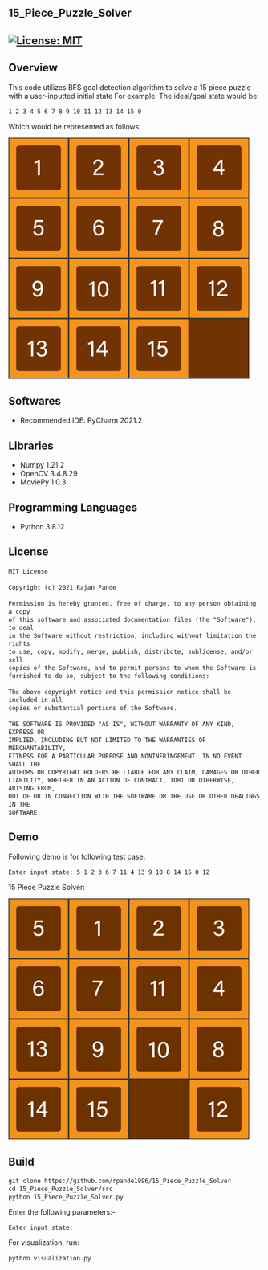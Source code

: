 ## 15_Piece_Puzzle_Solver
[![License: MIT](https://img.shields.io/badge/License-MIT-green.svg)](https://opensource.org/licenses/MIT)
---
## Overview

This code utilizes BFS goal detection algorithm to solve a 15 piece puzzle with a user-inputted initial state
For example:
  The ideal/goal state would be: 
  
  ```
  1 2 3 4 5 6 7 8 9 10 11 12 13 14 15 0
  ```
  
  Which would be represented as follows:
  
  <img src="https://github.com/rpande1996/15_Piece_Puzzle_Solver/blob/main/media/visualization/Puzzle.png" width="480" height="480"/>

## Softwares

* Recommended IDE: PyCharm 2021.2

## Libraries

* Numpy 1.21.2
* OpenCV 3.4.8.29
* MoviePy 1.0.3

## Programming Languages

* Python 3.8.12

## License 

```
MIT License

Copyright (c) 2021 Rajan Pande

Permission is hereby granted, free of charge, to any person obtaining a copy
of this software and associated documentation files (the "Software"), to deal
in the Software without restriction, including without limitation the rights
to use, copy, modify, merge, publish, distribute, sublicense, and/or sell
copies of the Software, and to permit persons to whom the Software is
furnished to do so, subject to the following conditions:

The above copyright notice and this permission notice shall be included in all
copies or substantial portions of the Software.

THE SOFTWARE IS PROVIDED "AS IS", WITHOUT WARRANTY OF ANY KIND, EXPRESS OR
IMPLIED, INCLUDING BUT NOT LIMITED TO THE WARRANTIES OF MERCHANTABILITY,
FITNESS FOR A PARTICULAR PURPOSE AND NONINFRINGEMENT. IN NO EVENT SHALL THE
AUTHORS OR COPYRIGHT HOLDERS BE LIABLE FOR ANY CLAIM, DAMAGES OR OTHER
LIABILITY, WHETHER IN AN ACTION OF CONTRACT, TORT OR OTHERWISE, ARISING FROM,
OUT OF OR IN CONNECTION WITH THE SOFTWARE OR THE USE OR OTHER DEALINGS IN THE 
SOFTWARE.
```
## Demo

Following demo is for following test case:

```
Enter input state: 5 1 2 3 6 7 11 4 13 9 10 8 14 15 0 12
```
15 Piece Puzzle Solver:

<img src="https://github.com/rpande1996/15_Piece_Puzzle_Solver/blob/main/media/gif/Vis.gif" width="480" height="480"/>


## Build

```
git clone https://github.com/rpande1996/15_Piece_Puzzle_Solver
cd 15_Piece_Puzzle_Solver/src
python 15_Piece_Puzzle_Solver.py
```
Enter the following parameters:-
```
Enter input state:
```
For visualization, run:
```
python visualization.py
```
